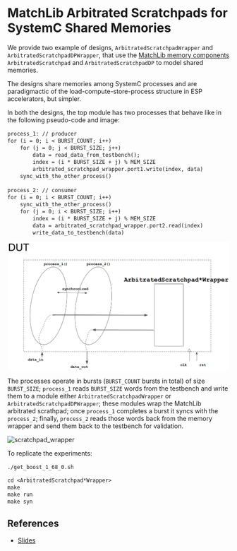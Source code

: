 # MatchLib Arbitrated Scratchpads for SystemC Shared Memories

We provide two example of designs, `ArbitratedScratchpadWrapper` and `ArbitratedScratchpadDPWrapper`, that use the [MatchLib memory components](https://nvlabs.github.io/matchlib/group___arbitrated_scratchpad.html) `ArbitratedScratchpad` and `ArbitratedScratchpadDP` to model shared memories.

The designs share memories among SystemC processes and are paradigmactic of the load-compute-store-process structure in ESP accelerators, but simpler.

In both the designs, the top module has two processes that behave like in the following pseudo-code and image:

```
process_1: // producer
for (i = 0; i < BURST_COUNT; i++)
    for (j = 0; j < BURST_SIZE; j++)
        data = read_data_from_testbench();
        index = (i * BURST_SIZE + j) % MEM_SIZE
        arbitrated_scratchpad_wrapper.port1.write(index, data)
    sync_with_the_other_process()

process_2: // consumer
for (i = 0; i < BURST_COUNT; i++)
    sync_with_the_other_process()
    for (j = 0; i < BURST_SIZE; i++)
        index = (i * BURST_SIZE + j) % MEM_SIZE
        data = arbitrated_scratchpad_wrapper.port2.read(index)
        write_data_to_testbench(data)
```

![dut](doc/dut.png)

The processes operate in bursts (`BURST_COUNT` bursts in total) of size `BURST_SIZE`; `process_1` reads `BURST_SIZE` words from the testbench and write them to a module either `ArbitratedScratchpadWrapper` or `ArbitratedScratchpadDPWrapper`; these modules wrap the MatchLib arbitrated scrathpad; once `process_1` completes a burst it syncs with the `process_2`; finally, `process_2` reads those words back from the memory wrapper and send them back to the testbench for validation.

![scratchpad_wrapper](scratchpad_wrapper.png)


To replicate the experiments:

```
./get_boost_1_68_0.sh
```

```
cd <ArbitratedScratchpad*Wrapper>
make
make run
make syn
```

## References

- [Slides](https://docs.google.com/presentation/d/1pwKd-JKmadxN98U0Qt4mZs1unXBNXEb6HYyhML4dOEI/edit?usp=sharing)
